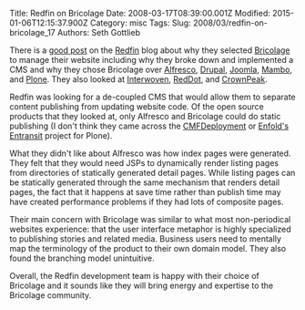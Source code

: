 Title: Redfin on Bricolage
Date: 2008-03-17T08:39:00.001Z
Modified: 2015-01-06T12:15:37.900Z
Category: misc
Tags: 
Slug: 2008/03/redfin-on-bricolage_17
Authors: Seth Gottlieb

There is a [good post](http://blog.redfin.com/devblog/2008/03/plumbing_upgrade_were_using_bricolage_for_content_management.html) on the [Redfin](http://www.redfin.com) blog about why they selected [Bricolage](http://bricolage.cc) to manage their website including why they broke down and implemented a CMS and why they chose Bricolage over [Alfresco](http://www.alfresco.com), [Drupal](http://drupal.org), [Joomla](http://joomla.org), [Mambo](http://www.mamboserver.com/), and [Plone](http://plone.org).  They also looked at [Interwoven](http://www.interwoven.com/), [RedDot](http://www.reddot.com/), and [CrownPeak](http://www.crownpeak.com/).  
  
Redfin was looking for a de-coupled CMS that would allow them to separate content publishing from updating website code.  Of the open source products that they looked at, only Alfresco and Bricolage could do static publishing (I don't think they came across the [CMFDeployment](http://plone.org/products/cmfdeployment) or [Enfold's Entransit](http://plone.org/products/entransit) project for Plone).    
  
What they didn't like about Alfresco was how index pages were generated.  They felt that they would need JSPs to dynamically render listing pages from directories of statically generated detail pages.  While listing pages can be statically generated through the same mechanism that renders detail pages, the fact that it happens at save time rather than publish time may have created performance problems if they had lots of composite pages.  
  
Their main concern with Bricolage was similar to what most non-periodical websites experience: that the user interface metaphor is highly specialized to publishing stories and related media.  Business users need to mentally map the terminology of the product to their own domain model.  They also found the branching model unintuitive.    
  
Overall, the Redfin development team is happy with their choice of Bricolage and it sounds like they will bring energy and expertise to the Bricolage community.
